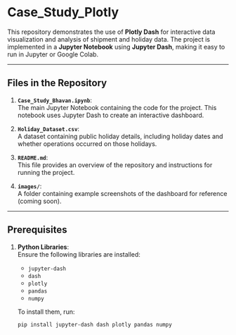 # Case_Study_Plotly

This repository demonstrates the use of **Plotly Dash** for interactive data visualization and analysis of shipment and holiday data. The project is implemented in a **Jupyter Notebook** using **Jupyter Dash**, making it easy to run in Jupyter or Google Colab.

---

## Files in the Repository

1. **`Case_Study_Bhavan.ipynb`**:  
   The main Jupyter Notebook containing the code for the project. This notebook uses Jupyter Dash to create an interactive dashboard.

2. **`Holiday_Dataset.csv`**:  
   A dataset containing public holiday details, including holiday dates and whether operations occurred on those holidays.

3. **`README.md`**:  
   This file provides an overview of the repository and instructions for running the project.

4. **`images/`**:  
   A folder containing example screenshots of the dashboard for reference (coming soon).

---

## Prerequisites

1. **Python Libraries**:  
   Ensure the following libraries are installed:
   - `jupyter-dash`
   - `dash`
   - `plotly`
   - `pandas`
   - `numpy`

   To install them, run:
   ```bash
   pip install jupyter-dash dash plotly pandas numpy

